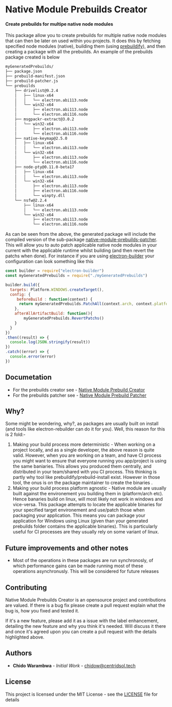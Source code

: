 # Native Module Prebuilds Creator
#### Create prebuilds for multipe native node modules

This package allow you to create prebuilds for multiple native node modules that can then be later on used within you projects. 
It does this by fetching specified node modules (native), building them (using [prebuildify](https://github.com/prebuild/prebuildify)), and then creating a package with all the prebuilds. 
An example of the prebuilds package created is below

```bash
myGeneratedPrebuilds/
├── package.json
├── prebuild-manifest.json
├── prebuild-patcher.js
└── prebuilds
    ├── drivelist@9.2.4
    │   ├── linux-x64
    │   │   └── electron.abi113.node
    │   └── win32-x64
    │       ├── electron.abi113.node
    │       └── electron.abi116.node
    ├── msgpackr-extract@3.0.2
    │   └── win32-x64
    │       ├── electron.abi113.node
    │       └── electron.abi116.node
    ├── native-keymap@2.5.0
    │   ├── linux-x64
    │   │   └── electron.abi113.node
    │   └── win32-x64
    │       ├── electron.abi113.node
    │       └── electron.abi116.node
    ├── node-pty@0.11.0-beta17
    │   ├── linux-x64
    │   │   └── electron.abi113.node
    │   └── win32-x64
    │       ├── electron.abi113.node
    │       ├── electron.abi116.node
    │       └── winpty.dll
    └── nsfw@2.2.4
        ├── linux-x64
        │   └── electron.abi113.node
        └── win32-x64
            ├── electron.abi113.node
            └── electron.abi116.node
```

As can be seen from the above, the generated package will include the compiled version of the sub-package [native-module-prebuilds-patcher](). 
This will allow you to auto patch applicable native node modules in your current with the applicable runtime whilst building (and then revert the patchs when done). 
For instance if you are using [electron-builder](https://github.com/electron-userland/electron-builder) your configuration can look something like this

```javascript
const builder = require("electron-builder")
const myGeneratedPrebuilds = require("./myGeneratedPrebuilds")

builder.build({
  targets: Platform.WINDOWS.createTarget(),
  config: {
     beforeBuild : function(context) {
      return myGeneratedPrebuilds.PatchAll(context.arch, context.platform.nodeName, `electron@${context.electronVersion}`)
    },
    afterAllArtifactBuild: function(){
        myGeneratedPrebuilds.RevertPatchs()
    }
  }
})
.then((result) => {
  console.log(JSON.stringify(result))
})
.catch((error) => {
  console.error(error)
})

```



## Documetation

* For the prebuilds creator see - [Native Module Prebuild Creator]()
* For the prebuilds patcher see - [Native Module Prebuild Patcher]()


## Why?

Some might be wondering, why?, as packages are usually built on install (and tools like electron-rebuilder can do it for you). Well, this reason for this is 2 fold:-

1. Making your build process more deterministic - When working on a project locally, and as a single developer, the above reason is quite valid. However, when you are working on a team, and have CI process you might want to ensure that everyone running you app/project is using the same baniaries. This allows you produced them centrally, and distributed in your team/shared with you CI process. This thinking is partly why tool like prebuildify/prebuild-install exist. However in those tool, the onus is on the package maintainer to create the binaries .
2. Making your build process platform agnostic - Native module are usually built against the environement you building them in (platform/arch etc). Hence banaries build on linux, will most likely not work in windows and vice-versa. This package attempts to locate the applicable binaries for your specified target environement and use/patch those when packaging your application.  This means you can package your application for Windows using Linux (given than your generated prebuilds folder contains the applicable binaries). This is particularly useful for CI processes are they usually rely on some variant of linux. 


## Future improvements and other notes

* Most of the operations in these packages are run synchronosly, of which performance gains can be made running most  of these operations asynchronusly. This will be considered for future releases


## Contributing

Native Module Prebuilds Creator is an opensource project and contributions are valued. If there is a bug fix please create a pull request explain what the bug is, how you fixed and tested it.

If it's a new feature, please add it as a issue with the label enhancement, detailing the new feature and why you think it's needed. Will discuss it there and once it's agreed upon you can create a pull request with the details highlighted above. 

## Authors

* **Chido Warambwa** - *Initial Work* - [chidow@centridsol.tech](mailto://chidow@centridsol.tech) 
  
## License

This project is licensed under the MIT License - see the [LICENSE](LICENSE) file for details



